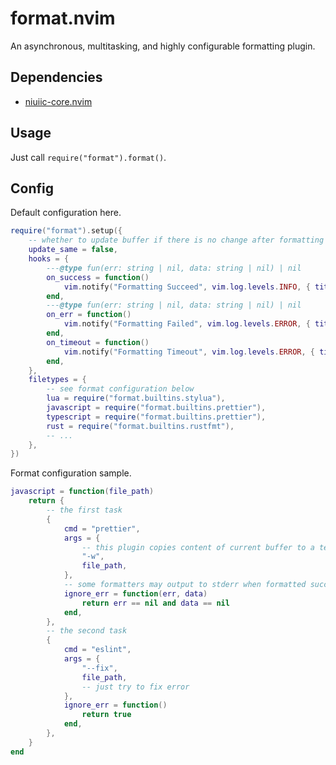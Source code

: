 # format.nvim

An asynchronous, multitasking, and highly configurable formatting plugin.

## Dependencies

- [niuiic-core.nvim](https://github.com/niuiic/niuiic-core.nvim)

## Usage

Just call `require("format").format()`.

## Config

Default configuration here.

```lua
require("format").setup({
	-- whether to update buffer if there is no change after formatting
	update_same = false,
	hooks = {
		---@type fun(err: string | nil, data: string | nil) | nil
		on_success = function()
			vim.notify("Formatting Succeed", vim.log.levels.INFO, { title = "Format" })
		end,
		---@type fun(err: string | nil, data: string | nil) | nil
		on_err = function()
			vim.notify("Formatting Failed", vim.log.levels.ERROR, { title = "Format" })
		end,
		on_timeout = function()
			vim.notify("Formatting Timeout", vim.log.levels.ERROR, { title = "Format" })
		end,
	},
	filetypes = {
		-- see format configuration below
		lua = require("format.builtins.stylua"),
		javascript = require("format.builtins.prettier"),
		typescript = require("format.builtins.prettier"),
		rust = require("format.builtins.rustfmt"),
		-- ...
	},
})
```

Format configuration sample.

```lua
javascript = function(file_path)
	return {
		-- the first task
		{
			cmd = "prettier",
			args = {
				-- this plugin copies content of current buffer to a temporary file, and format this file, then write back to the buffer, thus, you need to make sure the formatter can write to the file
				"-w",
				file_path,
			},
			-- some formatters may output to stderr when formatted successfully, use this function to ignore these errors
			ignore_err = function(err, data)
				return err == nil and data == nil
			end,
		},
		-- the second task
		{
			cmd = "eslint",
			args = {
				"--fix",
				file_path,
				-- just try to fix error
			},
			ignore_err = function()
				return true
			end,
		},
	}
end
```
